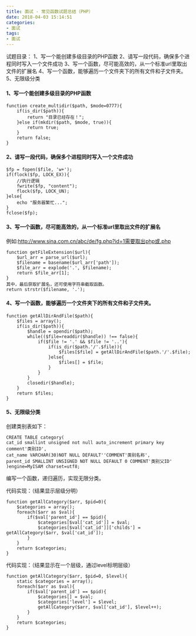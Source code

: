 ```yaml
---
title: 面试 - 常见函数试题总结（PHP）
date: 2018-04-03 15:14:51
categories:
- 面试
tags:
- 面试
---
```

试题目录：
1、写一个能创建多级目录的PHP函数
2、请写一段代码，确保多个进程同时写入一个文件成功
3、写一个函数，尽可能高效的，从一个标准url里取出文件的扩展名
4、写一个函数，能够遍历一个文件夹下的所有文件和子文件夹。
5、无限级分类
<!--more-->

#### 1、写一个能创建多级目录的PHP函数
```
function create_multidir($path, $mode=0777){
	if(is_dir($path)){
		return "目录已经存在！";
	}else if(mkdir($path, $mode, true)){
		return true;
	}
	return false;
}
```

#### 2、请写一段代码，确保多个进程同时写入一个文件成功
```
$fp = fopen($file, 'w+');
if(flock($fp, LOCK_EX)){
	//执行逻辑
	fwrite($fp, "content");
	flock($fp, LOCK_UN);
}else{
	echo "服务器繁忙...";
}
fclose($fp);
```

#### 3、写一个函数，尽可能高效的，从一个标准url里取出文件的扩展名
例如:http://www.sina.com.cn/abc/de/fg.php?id=1需要取出php或.php
```
function getFileExtension($url){
	$url_arr = parse_url($url);
	$filename = basename($url_arr['path']);
	$file_arr = explode('.', $filename);
	return $file_arr[1];
}
其中，最后获取扩展名，还可使用字符串截取函数。
return strstr($filename, '.');
```

#### 4、写一个函数，能够遍历一个文件夹下的所有文件和子文件夹。
```
function getAllDirAndFile($path){
	$files = array();
	if(is_dir($path)){
		$handle = opendir($path);
		while(($file=readdir($handle)) !== false){
			if($file != '.' && $file != '..'){
				if(is_dir($path.'/'.$file)){
					$files[$file] = getAllDirAndFile($path.'/'.$file);
				}else{
					$files[] = $file;
				}
			}
		}
		closedir($handle);
	}
	return $files;
}
```

#### 5、无限级分类
创建类别表如下：
```
CREATE TABLE category(
cat_id smallint unsigned not null auto_increment primary key comment'类别ID',
cat_name VARCHAR(30)NOT NULL DEFAULT''COMMENT'类别名称',
parent_id SMALLINT UNSIGNED NOT NULL DEFAULT 0 COMMENT'类别父ID'
)engine=MyISAM charset=utf8;
```
编写一个函数，递归遍历，实现无限分类。

代码实现：（结果显示层级分明）
```
function getAllCategory($arr, $pid=0){
	$categories = array();
	foreach($arr as $val){
		if($val['parent_id'] == $pid){
			$categories[$val['cat_id']] = $val;
			$categories[$val['cat_id']]['childs'] = getAllCategory($arr, $val['cat_id']);
		}
	}
	return $categories;
}
```
代码实现：（结果显示在一个层级，通过level标明层级）
```
function getAllCategory($arr, $pid=0, $level){
	static $categories = array();
	foreach($arr as $val){
		if($val['parent_id'] == $pid){
			$categories[] = $val;
			$categories['level'] = $level;
			getAllCategory($arr, $val['cat_id'], $level++);
		}
	}
	return $categories;
}
```